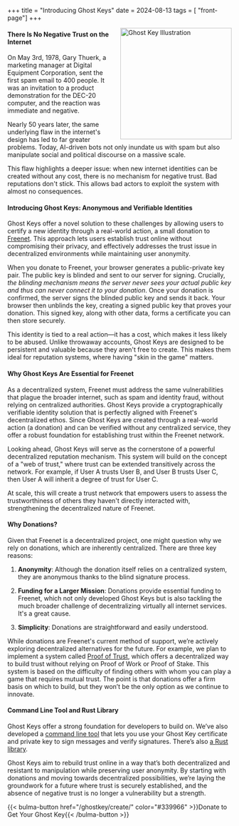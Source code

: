 +++
title = "Introducing Ghost Keys"
date = 2024-08-13
tags = [ "front-page"]
+++

<img src="/img/ghost-key-illustration.webp" alt="Ghost Key Illustration" style="float: right; width: 250px; height: 250px; margin-left: 20px;">

#### There Is No Negative Trust on the Internet

On May 3rd, 1978, Gary Thuerk, a marketing manager at Digital Equipment Corporation, sent the first
spam email to 400 people. It was an invitation to a product demonstration for the DEC-20 computer,
and the reaction was immediate and negative.

Nearly 50 years later, the same underlying flaw in the internet's design has led to far greater
problems. Today, AI-driven bots not only inundate us with spam but also manipulate social and
political discourse on a massive scale.

This flaw highlights a deeper issue: when new internet identities can be created without any cost,
there is no mechanism for negative trust. Bad reputations don't stick. This allows bad actors to
exploit the system with almost no consequences.

#### Introducing Ghost Keys: Anonymous and Verifiable Identities

Ghost Keys offer a novel solution to these challenges by allowing users to certify a new identity
through a real-world action, a small donation to [Freenet](https://freenet.org/). This approach lets
users establish trust online without compromising their privacy, and effectively addresses the trust
issue in decentralized environments while maintaining user anonymity.

When you donate to Freenet, your browser generates a public-private key pair. The public key is
blinded and sent to our server for signing. Crucially, _the blinding mechanism means the server
never sees your actual public key and thus can never connect it to your donation_. Once your
donation is confirmed, the server signs the blinded public key and sends it back. Your browser then
unblinds the key, creating a signed public key that proves your donation. This signed key, along
with other data, forms a certificate you can then store securely.

This identity is tied to a real action—it has a cost, which makes it less likely to be abused.
Unlike throwaway accounts, Ghost Keys are designed to be persistent and valuable because they aren't
free to create. This makes them ideal for reputation systems, where having "skin in the game"
matters.

#### Why Ghost Keys Are Essential for Freenet

As a decentralized system, Freenet must address the same vulnerabilities that plague the broader
internet, such as spam and identity fraud, without relying on centralized authorities. Ghost Keys
provide a cryptographically verifiable identity solution that is perfectly aligned with Freenet's
decentralized ethos. Since Ghost Keys are created through a real-world action (a donation) and can
be verified without any centralized service, they offer a robust foundation for establishing trust
within the Freenet network.

Looking ahead, Ghost Keys will serve as the cornerstone of a powerful decentralized reputation
mechanism. This system will build on the concept of a "web of trust," where trust can be extended
transitively across the network. For example, if User A trusts User B, and User B trusts User C,
then User A will inherit a degree of trust for User C.

At scale, this will create a trust network that empowers users to assess the trustworthiness of
others they haven't directly interacted with, strengthening the decentralized nature of Freenet.

#### Why Donations?

Given that Freenet is a decentralized project, one might question why we rely on donations, which
are inherently centralized. There are three key reasons:

1. **Anonymity**: Although the donation itself relies on a centralized system, they are anonymous
   thanks to the blind signature process.

2. **Funding for a Larger Mission**: Donations provide essential funding to Freenet, which not only
   developed Ghost Keys but is also tackling the much broader challenge of decentralizing virtually
   all internet services. It's a great cause.

3. **Simplicity**: Donations are straightforward and easily understood.

While donations are Freenet's current method of support, we’re actively exploring decentralized
alternatives for the future. For example, we plan to implement a system called
[Proof of Trust](/news/799-proof-of-trust-a-wealth-unbiased-consensus-mechanism-for-distributed-systems/),
which offers a decentralized way to build trust without relying on Proof of Work or Proof of Stake.
This system is based on the difficulty of finding others with whom you can play a game that requires
mutual trust. The point is that donations offer a firm basis on which to build, but they won’t be
the only option as we continue to innovate.

#### Command Line Tool and Rust Library

Ghost Keys offer a strong foundation for developers to build on. We’ve also developed a
[command line tool](https://crates.io/crates/ghostkey) that lets you use your Ghost Key certificate
and private key to sign messages and verify signatures. There’s also
[a Rust library](https://crates.io/crates/ghostkey_lib).

Ghost Keys aim to rebuild trust online in a way that’s both decentralized and resistant to
manipulation while preserving user anonymity. By starting with donations and moving towards
decentralized possibilities, we’re laying the groundwork for a future where trust is securely
established, and the absence of negative trust is no longer a vulnerability but a strength.

{{< bulma-button href="/ghostkey/create/" color="#339966" >}}Donate to Get Your Ghost
Key{{< /bulma-button >}}
